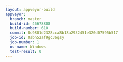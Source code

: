 ```yaml
---
layout: appveyor-build
appveyor:
  branch: master
  build-id: 46678808
  build-number: 610
  commit: 8c9801d2328cca8b18a2932451e320d07595b517
  job-id: 0sbn52af9gc36qsy
  job-number: 1
  os-name: Windows
  test-result: 0
---
```

